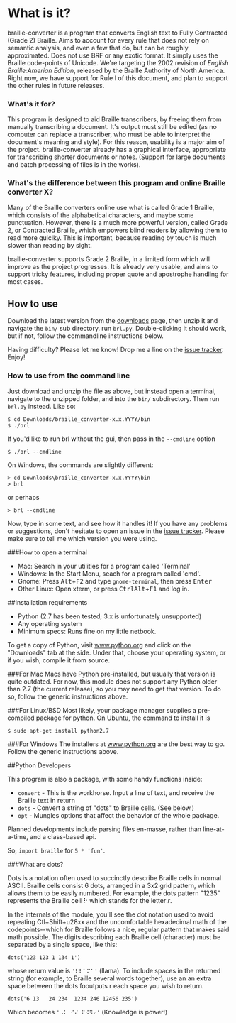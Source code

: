 # What is it?

braille-converter is a program that converts English text to Fully
Contracted (Grade 2) Braille. Aims to account for every rule that does
not rely on semantic analysis, and even a few that do, but can be
roughly approximated.  Does not use BRF or any exotic format. It simply
uses the Braille code-points of Unicode. We're targeting the 2002
revision of *English Braille:Amerian Edition*, released by the Braille
Authority of North America. Right now, we have support for Rule I of
this document, and plan to support the other rules in future releases.

### What's it for?

This program is designed to aid Braille transcribers, by freeing them
from manually transcribing a document. It's output must still be edited
(as no computer can replace a transcriber, who must be able to interpret
the document's meaning and style). For this reason, usability is a major
aim of the project. braille-converter already has a graphical interface,
appropriate for transcribing shorter documents or notes. (Support for
large documents and batch processing of files is in the works).

### What's the difference between this program and online Braille converter X?

Many of the Braille converters online use what is called Grade 1
Braille, which consists of the alphabetical characters, and maybe some
punctuation.  However, there is a much more powerful version, called
Grade 2, or Contracted Braille, which empowers blind readers by allowing
them to read more quiclky. This is important, because reading by touch
is much slower than reading by sight.

braille-converter supports Grade 2 Braille, in a limited form which will
improve as the project progresses. It is already very usable, and aims
to support tricky features, including proper quote and apostrophe
handling for most cases.

## How to use

Download the latest version from the
[downloads](https://github.com/jpaugh64/braille-converter/downloads)
page, then unzip it and navigate the `bin/` sub directory. run `brl.py`.
Double-clicking it should work, but if not, follow the commandline
instructions below.

Having difficulty? Please let me know! Drop me a line on the [issue
tracker](https://github.com/jpaugh64/braille-converter/issues/). Enjoy!

### How to use from the command line

Just download and unzip the file as above, but instead open a terminal,
navigate to the unzipped folder, and into the `bin/` subdirectory. Then
run `brl.py` instead. Like so:

    $ cd Downloads/braille_converter-x.x.YYYY/bin
    $ ./brl

If you'd like to run brl without the gui, then pass in the `--cmdline` option

    $ ./brl --cmdline

On Windows, the commands are slightly different:

    > cd Downloads\braille_converter-x.x.YYYY\bin
    > brl

or perhaps

    > brl --cmdline

Now, type in some text, and see how it handles it! If you have any
problems or suggestions, don't hesitate to open an issue in the
[issue tracker](https://github.com/jpaugh64/braille-converter/issues/).
Please make sure to tell me which version you were using.

###How to open a terminal
- Mac: Search in your utilities for a program called 'Terminal'
- Windows: In the Start Menu, seach for a program called 'cmd'.
- Gnome: Press <kbd>Alt</kbd>+<kbd>F2</kbd> and type `gnome-terminal`, then
  press <kbd>Enter</kbd>
- Other Linux: Open xterm, or press <kbd>Ctrl</kbd><kbd>Alt</kbd>+<kbd>F1</kbd>
  and log in.

##Installation requirements

- Python (2.7 has been tested; 3.x is unfortunately unsupported)
- Any operating system
- Minimum specs: Runs fine on my little netbook.

To get a copy of Python, visit www.python.org and click on the
"Downloads" tab at the side. Under that, choose your operating system,
or if you wish, compile it from source. 

###For Mac
Macs have Python pre-installed, but usually that version is quite
outdated. For now, this module does not support any Python older than
2.7 (the current release), so you may need to get that version. To do
so, follow the generic instructions above.

###For Linux/BSD
Most likely, your package manager supplies a pre-compiled package for
python. On Ubuntu, the command to install it is

    $ sudo apt-get install python2.7

###For Windows
The installers at www.python.org are the best way to go. Follow the
generic instructions above.

##Python Developers

This program is also a package, with some handy functions inside:

- `convert` - This is the workhorse. Input a line of text, and receive
  the Braille text in return
- `dots` - Convert a string of "dots" to Braille cells. (See below.)
- `opt` - Mungles options that affect the behavior of the whole package.

Planned developments include parsing files en-masse, rather than
line-at-a-time, and a class-based api.

So, `import braille` for `5 * 'fun'`.

###What are dots?

Dots is a notation often used to succinctly describe Braille cells in
normal ASCII. Braille cells consist 6 dots, arranged in a 3x2 grid
pattern, which allows them to be easily numbered. For example, the dots
pattern "1235" represents the Braille cell ⠗ which stands for the letter
*r*.

In the internals of the module, you'll see the dot notation used to
avoid repeating Ctl+Shift+u28xx and the uncomfortable hexadecimal math
of the codepoints--which for Braille follows a nice, regular pattern
that makes said math possible. The digits describing each Braille cell
(character) must be separated by a single space, like this:

    dots('123 123 1 134 1')

whose return value is `'⠇⠇⠁⠍⠁'` (llama). To include spaces in the
returned string (for example, to Braille several words together), use an
an extra space between the dots fooutputs r each space you wish to return.

    dots('6 13   24 234  1234 246 12456 235')

Which becomes `'⠠⠅ ⠊⠎ ⠏⠪⠻⠖'` (Knowledge is power!)

